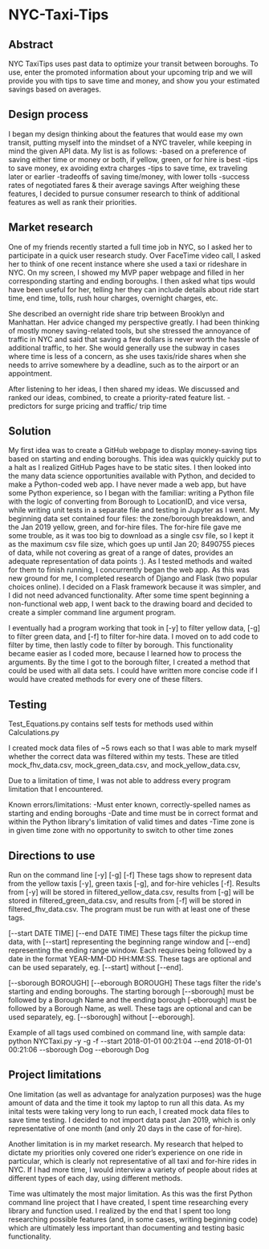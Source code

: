 # NYC-Taxi-Tips

Abstract
-
NYC TaxiTips uses past data to optimize your transit between boroughs. To use, enter the promoted information about your upcoming trip and we will provide you with tips to save time and money, and show you your estimated savings based on averages. 


Design process
-
I began my design thinking about the features that would ease my own transit, putting myself into the mindset of a NYC traveler, while keeping in mind the given API data. My list is as follows:
-based on a preference of saving either time or money or both, if yellow, green, or for hire is best
-tips to save money, ex avoiding extra charges
-tips to save time, ex traveling later or earlier
-tradeoffs of saving time/money, with lower tolls
-success rates of negotiated fares & their average savings
After weighing these features, I decided to pursue consumer research to think of additional features as well as rank their priorities. 


Market research
-
One of my friends recently started a full time job in NYC, so I asked her to participate in a quick user research study. Over FaceTime video call, I asked her to think of one recent instance where she used a taxi or rideshare in NYC. On my screen, I showed my MVP paper webpage and filled in her corresponding starting and ending boroughs. I then asked what tips would have been useful for her, telling her they can include details about ride start time, end time, tolls, rush hour charges, overnight charges, etc.

She described an overnight ride share trip between Brooklyn and Manhattan. Her advice changed my perspective greatly. I had been thinking of mostly money saving-related tools, but she stressed the annoyance of traffic in NYC and said that saving a few dollars is never worth the hassle of additional traffic, to her. She would generally use the subway in cases where time is less of a concern, as she uses taxis/ride shares when she needs to arrive somewhere by a deadline, such as to the airport or an appointment.

After listening to her ideas, I then shared my ideas. We discussed and ranked our ideas, combined, to create a priority-rated feature list.
-predictors for surge pricing and traffic/ trip time


Solution
-
My first idea was to create a GitHub webpage to display money-saving tips based on starting and ending boroughs. This idea was quickly quickly put to a halt as I realized GitHub Pages have to be static sites. I then looked into the many data science opportunities available with Python, and decided to make a Python-coded web app. I have never made a web app, but have some Python experience, so I began with the familiar: writing a Python file with the logic of converting from Borough to LocationID, and vice versa, while writing unit tests in a separate file and testing in Jupyter as I went. My beginning data set contained four files: the zone/borough breakdown, and the Jan 2019 yellow, green, and for-hire files. The for-hire file gave me some trouble, as it was too big to download as a single csv file, so I kept it as the maximum csv file size, which goes up until Jan 20; 8490755 pieces of data, while not covering as great of a range of dates, provides an adequate representation of data points :). 
As I tested methods and waited for them to finish running, I concurrently began the web app. As this was new ground for me, I completed research of Django and Flask (two popular choices online). I decided on a Flask framework because it was simpler, and I did not need advanced functionality.  After some time spent beginning a non-functional web app, I went back to the drawing board and decided to create a simpler command line argument program.

I eventually had a program working that took in [-y] to filter yellow data, [-g] to filter green data, and [-f] to filter for-hire data. I moved on to add code to filter by time, then lastly code to filter by borough. This functionality became easier as I coded more, because I learned how to process the arguments. By the time I got to the borough filter, I created a method that could be used with all data sets. I could have written more concise code if I would have created methods for every one of these filters.

Testing
-
Test_Equations.py contains self tests for methods used within Calculations.py

I created mock data files of ~5 rows each so that I was able to mark myself whether the correct data was filtered within my tests. These are titled mock_fhv_data.csv, mock_green_data.csv, and mock_yellow_data.csv,

Due to a limitation of time, I was not able to address every program limitation that I encountered.

Known errors/limitations:
-Must enter known, correctly-spelled names as starting and ending boroughs
-Date and time must be in correct format and within the Python library's limitation of valid times and dates
-Time zone is in given time zone with no opportunity to switch to other time zones

Directions to use
-
Run on the command line
[-y] [-g] [-f]
These tags show to represent data from the yellow taxis [-y], green taxis [-g], and for-hire vehicles [-f]. Results from [-y] will be stored in filtered_yellow_data.csv, results from [-g] will be stored in filtered_green_data.csv, and results from [-f] will be stored in filtered_fhv_data.csv. The program must be run with at least one of these tags.

[--start DATE TIME]
[--end DATE TIME]
These tags filter the pickup time data, with [--start] representing the beginning range window and [--end] representing the ending range window. Each requires being followed by a date in the format YEAR-MM-DD HH:MM:SS. These tags are optional and can be used separately, eg. [--start] without [--end].

[--sborough BOROUGH]
[--eborough BOROUGH]
These tags filter the ride's starting and ending boroughs. The starting borough [--sborough] must be followed by a Borough Name and the ending borough [-eborough] must be followed by a Borough Name, as well. These tags are optional and can be used separately, eg. [--sborough] without [--eborough].

Example of all tags used combined on command line, with sample data:
python NYCTaxi.py -y -g -f --start 2018-01-01 00:21:04 --end 2018-01-01 00:21:06 --sborough Dog --eborough Dog

Project limitations
-
One limitation (as well as advantage for analyzation purposes) was the huge amount of data and the time it took my laptop to run all this data. As my inital tests were taking very long to run each, I created mock data files to save time testing. I decided to not import data past Jan 2019, which is only representative of one month (and only 20 days in the case of for-hire).

Another limitation is in my market research. My research that helped to dictate my priorities only covered one rider’s experience on one ride in particular, which is clearly not representative of all taxi and for-hire rides in NYC. If I had more time, I would interview a variety of people about rides at different types of each day, using different methods. 

Time was ultimately the most major limitation. As this was the first Python command line project that I have created, I spent time researching every library and function used. I realized by the end that I spent too long researching possible features (and, in some cases, writing beginning code) which are ultimately less important than documenting and testing basic functionality.

